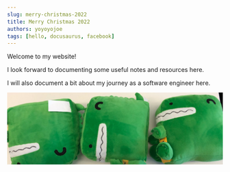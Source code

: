 ```yaml
---
slug: merry-christmas-2022
title: Merry Christmas 2022
authors: yoyoyojoe
tags: [hello, docusaurus, facebook]
---
```


Welcome to my website! 

I look forward to documenting some useful notes and resources here.

I will also document a bit about my journey as a software engineer here.

![Docusaurus Plushie](./docusaurus-plushie-banner.jpeg)
